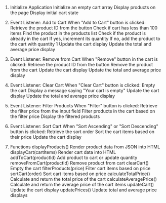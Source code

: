 1. Initialize Application
   Initialize an empty cart array
   Display products on the page
   Display initial cart state

2. Event Listener: Add to Cart
   When "Add to Cart" button is clicked:
        Retrieve the product ID from the button
        Check if cart has less than 100 items
        Find the product in the products list
        Check if the product is already in the cart
            If yes, increment its quantity
            If no, add the product to the cart with quantity 1
        Update the cart display
        Update the total and average price display

3. Event Listener: Remove from Cart
   When "Remove" button in the cart is clicked:
        Retrieve the product ID from the button
        Remove the product from the cart
        Update the cart display
        Update the total and average price display

4. Event Listener: Clear Cart
   When "Clear Cart" button is clicked:
        Empty the cart
        Display a message saying "Your cart is empty"
        Update the cart display
        Update the total and average price display

5. Event Listener: Filter Products
   When "Filter" button is clicked:
        Retrieve the filter price from the input field
        Filter products in the cart based on the filter price
        Display the filtered products

6. Event Listener: Sort Cart
   When "Sort Ascending" or "Sort Descending" button is clicked:
        Retrieve the sort order
        Sort the cart items based on their price
        Update the cart display

7. Functions
   displayProducts()
        Render product data from JSON into HTML
   displayCart(cartItems)
        Render cart data into HTML
   addToCart(productId)
        Add product to cart or update quantity
   removeFromCart(productId)
        Remove product from cart
   clearCart()
        Empty the cart
   filterProducts(price)
        Filter cart items based on price
   sortCart(order)
        Sort cart items based on price
   calculateTotalPrice()
        Calculate and return the total price of the cart
   calculateAveragePrice()
        Calculate and return the average price of the cart items
   updateCart()
        Update the cart display
   updatePrices()
        Update total and average price displays

